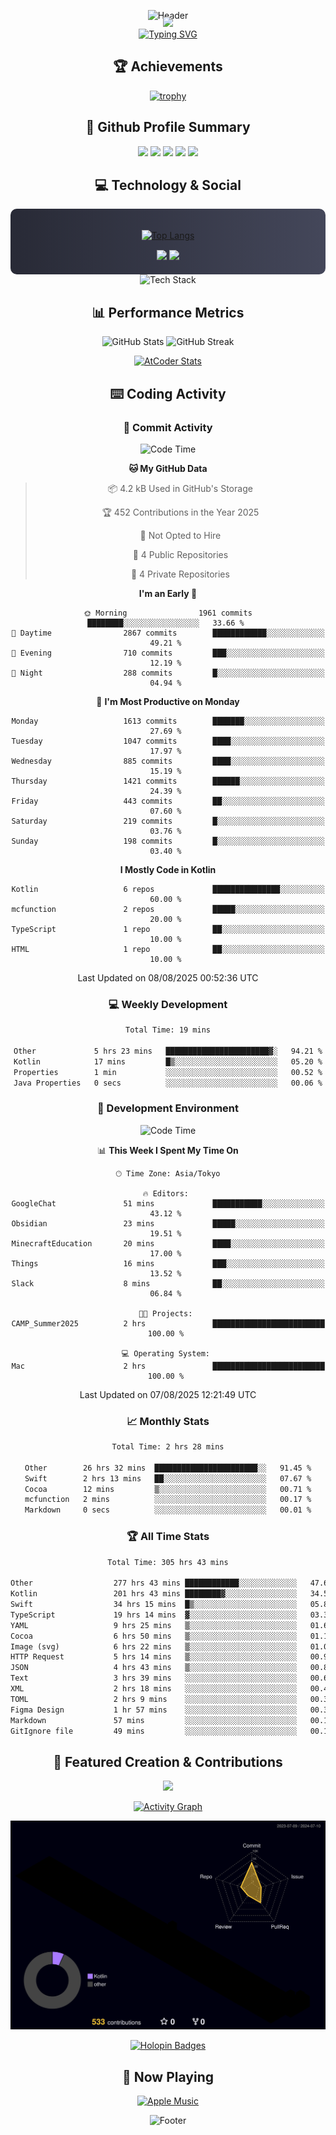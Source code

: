 <div align="center">
  
![Header](https://capsule-render.vercel.app/api?type=waving&color=gradient&customColorList=12&height=300&section=header&text=Welcome%20to%20Batapii's%20Universe&fontSize=50&animation=fadeIn&fontAlignY=40&desc=Android%20Developer%20|%20Kotlin%20LOVE%20)

<div style="margin-top: -20px;">
  <img src="https://readme-typing-svg.herokuapp.com/?lines=Crafting+Android+Experiences;Building+Tomorrow's+Apps+Today;Always+Learning,+Always+Growing&font=Fira%20Code&center=true&width=440&height=45&color=f75c7e&vCenter=true&size=22&pause=1000">
</div>

<a href="https://git.io/typing-svg">
  <img src="https://readme-typing-svg.demolab.com?font=Fira+Code&weight=600&size=28&duration=4000&pause=1000&center=true&vCenter=true&width=800&lines=Hey+there!+I'm+Batapii+%F0%9F%91%8B;Android+Developer+from+Japan+%F0%9F%87%AF%F0%9F%87%B5" alt="Typing SVG" />
</a>

## 🏆 Achievements

[![trophy](https://github-profile-trophy.vercel.app/?username=batapii&theme=onestar&no-frame=true&no-bg=true&column=8&rank=SECRET,SSS,SS,S,AAA,AA,A,B,C,?&margin-w=10&margin-h=10)](https://github.com/ryo-ma/github-profile-trophy)

## 🎯 Github Profile Summary

<div align="center">
  <img src="http://github-profile-summary-cards.vercel.app/api/cards/profile-details?username=batapii&theme=radical" />
  <img src="http://github-profile-summary-cards.vercel.app/api/cards/repos-per-language?username=batapii&theme=radical" />
  <img src="http://github-profile-summary-cards.vercel.app/api/cards/most-commit-language?username=batapii&theme=radical" />
  <img src="http://github-profile-summary-cards.vercel.app/api/cards/stats?username=batapii&theme=radical" />
  <img src="http://github-profile-summary-cards.vercel.app/api/cards/productive-time?username=batapii&theme=radical" />
</div>

## 💻 Technology & Social

<div align="center" style="background: linear-gradient(to right, #282A36, #44475A); padding: 20px; border-radius: 10px;">

[![Top Langs](https://github-readme-stats.vercel.app/api/top-langs/?username=batapii
)](https://github.com/anuraghazra/github-readme-stats)

<div style="margin-top: 15px">
<a href="https://github.com/batapii"><img src="https://img.shields.io/github/followers/batapii?style=for-the-badge&logo=github&label=Follow&color=ff6e96&labelColor=282A36"/></a>
<a href="https://twitter.com/batapii3939"><img src="https://img.shields.io/twitter/follow/batapii?style=for-the-badge&logo=twitter&color=1DA1F2&labelColor=282A36&label= Twitter"/></a>
</div>

</div>

<div align="center">
<img src="https://github-readme-tech-stack.vercel.app/api/cards?title=Tech+Stack&align=center&titleAlign=center&fontSize=20&lineHeight=10&lineCount=4&theme=github_dark&width=800&bg=%230D1117&badge=%23161B22&border=%2321262D&titleColor=%2358A6FF&line1=kotlin%2Ckotlin%2C0095D5%3Bandroid%2Candroid%2C00ff00%3Bjetpackcompose%2Cjetpack%2C4285F4%3B&line2=swift%2Cswift%2CFA7343%3Bfirebase%2Cfirebase%2CFFCA28%3Bgithub%2Cgithub%2C181717%3B&line3=typescript%2Ctypescript%2C3178C6%3Bgraphql%2Cgraphql%2CE10098%3Bsupabase%2Csupabase%2C3FCF8E%3B&line4=gradle%2Cgradle%2C02303A%3Bgitkraken%2Cgitkraken%2C179287%3Bpostman%2Cpostman%2CFF6C37%3B" alt="Tech Stack" />
</div>



## 📊 Performance Metrics

<div align="center">

![GitHub Stats](https://github-readme-stats.vercel.app/api?username=batapii&show_icons=true&theme=radical&hide_border=true&bg_color=0D1117)
![GitHub Streak](https://github-readme-streak-stats.herokuapp.com/?user=batapii&theme=radical&hide_border=true&background=0D1117)

[![AtCoder Stats](https://atcoder-readme-stats.vercel.app/stats/batapii3939?theme=dark&show_history=5&width=495)](https://github.com/iwbc-mzk/atcoder-readme-stats)

</div>

## ⌨️ Coding Activity

### 🌟 Commit Activity
<!--START_SECTION:commit-stats-->
![Code Time](http://img.shields.io/badge/Code%20Time-588%20hrs%2026%20mins-blue)

**🐱 My GitHub Data** 

> 📦 4.2 kB Used in GitHub's Storage 
 > 
> 🏆 452 Contributions in the Year 2025
 > 
> 🚫 Not Opted to Hire
 > 
> 📜 4 Public Repositories 
 > 
> 🔑 4 Private Repositories 
 > 
**I'm an Early 🐤** 

```text
🌞 Morning                1961 commits        ████████░░░░░░░░░░░░░░░░░   33.66 % 
🌆 Daytime                2867 commits        ████████████░░░░░░░░░░░░░   49.21 % 
🌃 Evening                710 commits         ███░░░░░░░░░░░░░░░░░░░░░░   12.19 % 
🌙 Night                  288 commits         █░░░░░░░░░░░░░░░░░░░░░░░░   04.94 % 
```
📅 **I'm Most Productive on Monday** 

```text
Monday                   1613 commits        ███████░░░░░░░░░░░░░░░░░░   27.69 % 
Tuesday                  1047 commits        ████░░░░░░░░░░░░░░░░░░░░░   17.97 % 
Wednesday                885 commits         ████░░░░░░░░░░░░░░░░░░░░░   15.19 % 
Thursday                 1421 commits        ██████░░░░░░░░░░░░░░░░░░░   24.39 % 
Friday                   443 commits         ██░░░░░░░░░░░░░░░░░░░░░░░   07.60 % 
Saturday                 219 commits         █░░░░░░░░░░░░░░░░░░░░░░░░   03.76 % 
Sunday                   198 commits         █░░░░░░░░░░░░░░░░░░░░░░░░   03.40 % 
```


**I Mostly Code in Kotlin** 

```text
Kotlin                   6 repos             ███████████████░░░░░░░░░░   60.00 % 
mcfunction               2 repos             █████░░░░░░░░░░░░░░░░░░░░   20.00 % 
TypeScript               1 repo              ██░░░░░░░░░░░░░░░░░░░░░░░   10.00 % 
HTML                     1 repo              ██░░░░░░░░░░░░░░░░░░░░░░░   10.00 % 
```




 Last Updated on 08/08/2025 00:52:36 UTC
<!--END_SECTION:commit-stats-->

### 💻 Weekly Development
<!--START_SECTION:wakatime-->

```txt
Total Time: 19 mins

Other             5 hrs 23 mins   ███████████████████████▓░   94.21 %
Kotlin            17 mins         █▒░░░░░░░░░░░░░░░░░░░░░░░   05.20 %
Properties        1 min           ░░░░░░░░░░░░░░░░░░░░░░░░░   00.52 %
Java Properties   0 secs          ░░░░░░░░░░░░░░░░░░░░░░░░░   00.06 %
```

<!--END_SECTION:wakatime-->

### 🔨 Development Environment
<!--START_SECTION:dev-stats-->
![Code Time](http://img.shields.io/badge/Code%20Time-588%20hrs%2026%20mins-blue)

📊 **This Week I Spent My Time On** 

```text
🕑︎ Time Zone: Asia/Tokyo

🔥 Editors: 
GoogleChat               51 mins             ███████████░░░░░░░░░░░░░░   43.12 % 
Obsidian                 23 mins             █████░░░░░░░░░░░░░░░░░░░░   19.51 % 
MinecraftEducation       20 mins             ████░░░░░░░░░░░░░░░░░░░░░   17.00 % 
Things                   16 mins             ███░░░░░░░░░░░░░░░░░░░░░░   13.52 % 
Slack                    8 mins              ██░░░░░░░░░░░░░░░░░░░░░░░   06.84 % 

🐱‍💻 Projects: 
CAMP_Summer2025          2 hrs               █████████████████████████   100.00 % 

💻 Operating System: 
Mac                      2 hrs               █████████████████████████   100.00 % 
```


 Last Updated on 07/08/2025 12:21:49 UTC
<!--END_SECTION:dev-stats-->

### 📈 Monthly Stats
<!--START_SECTION:wakamonth-->

```txt
Total Time: 2 hrs 28 mins

Other        26 hrs 32 mins  ███████████████████████░░   91.45 %
Swift        2 hrs 13 mins   ██░░░░░░░░░░░░░░░░░░░░░░░   07.67 %
Cocoa        12 mins         ▒░░░░░░░░░░░░░░░░░░░░░░░░   00.71 %
mcfunction   2 mins          ░░░░░░░░░░░░░░░░░░░░░░░░░   00.17 %
Markdown     0 secs          ░░░░░░░░░░░░░░░░░░░░░░░░░   00.01 %
```

<!--END_SECTION:wakamonth-->

### 🏆 All Time Stats
<!--START_SECTION:wakaalltime-->

```txt
Total Time: 305 hrs 43 mins

Other                  277 hrs 43 mins ████████████░░░░░░░░░░░░░   47.60 %
Kotlin                 201 hrs 43 mins ████████▓░░░░░░░░░░░░░░░░   34.57 %
Swift                  34 hrs 15 mins  █▒░░░░░░░░░░░░░░░░░░░░░░░   05.87 %
TypeScript             19 hrs 14 mins  ▓░░░░░░░░░░░░░░░░░░░░░░░░   03.30 %
YAML                   9 hrs 25 mins   ▒░░░░░░░░░░░░░░░░░░░░░░░░   01.61 %
Cocoa                  6 hrs 50 mins   ▒░░░░░░░░░░░░░░░░░░░░░░░░   01.17 %
Image (svg)            6 hrs 22 mins   ▒░░░░░░░░░░░░░░░░░░░░░░░░   01.09 %
HTTP Request           5 hrs 14 mins   ▒░░░░░░░░░░░░░░░░░░░░░░░░   00.90 %
JSON                   4 hrs 43 mins   ▒░░░░░░░░░░░░░░░░░░░░░░░░   00.81 %
Text                   3 hrs 39 mins   ░░░░░░░░░░░░░░░░░░░░░░░░░   00.63 %
XML                    2 hrs 18 mins   ░░░░░░░░░░░░░░░░░░░░░░░░░   00.40 %
TOML                   2 hrs 9 mins    ░░░░░░░░░░░░░░░░░░░░░░░░░   00.37 %
Figma Design           1 hr 57 mins    ░░░░░░░░░░░░░░░░░░░░░░░░░   00.34 %
Markdown               57 mins         ░░░░░░░░░░░░░░░░░░░░░░░░░   00.16 %
GitIgnore file         49 mins         ░░░░░░░░░░░░░░░░░░░░░░░░░   00.14 %
```

<!--END_SECTION:wakaalltime-->


## 🌟 Featured Creation & Contributions

<div align="center">
  <a href="https://github.com/batapii/ToDoSNS">
    <img src="https://github-readme-stats.vercel.app/api/pin/?username=batapii&repo=ToDoSNS&theme=radical&hide_border=true&bg_color=0D1117" />
  </a>

[![Activity Graph](https://github-readme-activity-graph.vercel.app/graph?username=batapii&custom_title=Contribution%20Graph&hide_border=true&theme=radical&bg_color=0D1117)](https://github.com/ashutosh00710/github-readme-activity-graph)

![3D Contrib](./profile-3d-contrib/profile-night-rainbow.svg)

[![Holopin Badges](https://holopin.me/batapii)](https://holopin.io/@batapii)

</div>

## 🎵 Now Playing

<div align="center">
  
[![Apple Music](https://music-profile.rayriffy.com/theme/dark.svg?uid=001005.6598667d2ffd4a10a4f429edd0ba24c4.1156)](https://github.com/rayriffy/apple-music-github-profile)

</div>

![Footer](https://capsule-render.vercel.app/api?type=waving&color=gradient&customColorList=12&height=100&section=footer)

</div>
